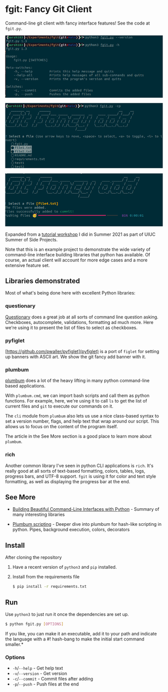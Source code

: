 # fgit: Fancy Git Client 

Command-line git client with fancy interface features! See the code at `fgit.py`.

![shows version and help](version_and_help.png)

![has a nice selector for picking files](select_files.png)

![shows a progress bar as data is being pushed](push_in_progress.png)

Expanded from a [tutorial workshop](https://125summer.tech/cli) I did in Summer 2021 as part of UIUC Summer of Side Projects.

Note that this is an example project to demonstrate the wide variety of command-line interface building libraries that python has available. Of course, an actual client will account for more edge cases and a more extensive feature set.

## Libraries demonstrated

Most of what's being done here with excellent Python libraries:

### questionary

[Questionary](https://questionary.readthedocs.io/en/stable/) does a great job at all sorts of command line question asking. Checkboxes, autocomplete, validations, formatting ad much more. Here we're using it to present the list of files to select as checkboxes.

### pyfiglet

[https://github.com/pwaller/pyfiglet](pyfiglet) is a port of `figlet` for setting up banners with ASCII art. We show the git fancy add banner with it.

### plumbum

[plumbum](https://plumbum.readthedocs.io/en/latest/) does a lot of the heavy lifting in many python command-line based applications. 

With `plumbum.cmd`, we can import bash scripts and call them as python functions. For example, here, we're using it to call `ls` to get the list of current files and `git` to execute our commands on it.

The `cli` module from `plumbum` also lets us use a nice class-based syntax to set a version number, flags, and help text that wrap around our script. This allows us to focus on the content of the program itself.

The article in the See More section is a good place to learn more about `plumbum`.

### rich

Another common library I've seen in python CLI applications is `rich`. It's really good at all sorts of text-based formatting, colors, tables, logs, progress bars, and UTF-8 support. `fgit` is using it for color and text style formatting, as well as displaying the progress bar at the end. 

## See More

* [Building Beautiful Command-Line Interfaces with Python](https://codeburst.io/building-beautiful-command-line-interfaces-with-python-26c7e1bb54df) - Summary of many interesting libraries

* [Plumbum scripting](https://iscinumpy.gitlab.io/post/plumbum-scripting/) - Deeper dive into plumbum for hash-like scripting in python. Pipes, background execution, colors, decorators

## Install

After cloning the repository

1. Have a recent version of `python3` and `pip` installed. 

2. Install from the requirements file
   ```bash 
   $ pip install -r requirements.txt
   ```

## Run

Use `python3` to just run it once the dependencies are set up. 

```bash
$ python fgit.py [OPTIONS]
```

If you like, you can make it an executable, add it to your path and indicate the language with a #! hash-bang to make the initial start command smaller.*

### Options 

* `-h`/`--help` - Get help text
* `-v`/`--version` - Get version 
* `-c`/`--commit` - Commit files after adding
* `-p`/`--push` - Push files at the end 